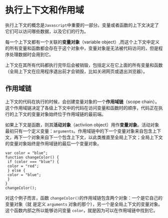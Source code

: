 # 执行上下文和作用域
执行上下文的概念是`Javascript`中重要的一部分。变量或者函数的上下文决定了它们可以访问哪些数据，以及它们的行为。

每一个上下文都有一个关联的**变量对象**（variable object）,而这个上下文中定义的所有变量和函数都会存在于这个对象中，变量对象是无法被代码访问的，但是程序处理数据时会用到它。


上下文在其所有代码都执行完毕后会被销毁，包括定义在它上面的所有变量和函数（全局上下文在应用程序退出前才会销毁，比如关闭网页或退出浏览器）。

## 作用域链
上下文的代码在执行的时候，会创建变量对象的一个**作用域链**（scope chain）。这个作用域链决定了各级上下文中的代码在访问变量和函数时的顺序，代码正在执行的上下文的变量对象始终位于作用域链的最前端。

如果上下文是函数，则其**活动对象**（activiion object）用作**变量对象**。活动对象最初只有一个定义变量：`arguments`。作用域链中的下一个变量对象来自包含上下文，再下一个对象来自下一个包含上下文，以此类推直至全局上下文；全局上下文的变量对象始终是作用域链的最后一个变量对象。
```
var color = "blue";
function changeColor() {
 if (color === "blue") {
 color = "red";
 } else {
 color = "blue";
 }
}
changeColor();
```
对这个例子而言，函数 `changeColor()`的作用域链包含两个对象：一个是它自己的变量对象（就
是定义 `arguments` 对象的那个），另一个是全局上下文的变量对象。这个函数内部之所以能够访问变量
`color`，就是因为可以在作用域链中找到它。

